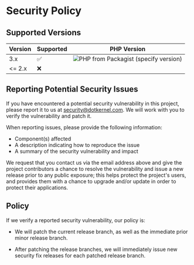 # Security Policy

## Supported Versions


| Version  | Supported          | PHP Version                                                                                                           |
|----------|--------------------|-----------------------------------------------------------------------------------------------------------------------|
| 3.x      | :white_check_mark: | ![PHP from Packagist (specify version)](https://img.shields.io/packagist/php-v/dotkernel/dot-doctrine-metadata/3.2.2) |
| <= 2.x   | :x:                |                                                                                                                       |

## Reporting Potential Security Issues

If you have encountered a potential security vulnerability in this project,
please report it to us at <security@dotkernel.com>. We will work with you to
verify the vulnerability and patch it.

When reporting issues, please provide the following information:

- Component(s) affected
- A description indicating how to reproduce the issue
- A summary of the security vulnerability and impact

We request that you contact us via the email address above and give the
project contributors a chance to resolve the vulnerability and issue a new
release prior to any public exposure; this helps protect the project's
users, and provides them with a chance to upgrade and/or update in order to
protect their applications.


## Policy

If we verify a reported security vulnerability, our policy is:

- We will patch the current release branch, as well as the immediate prior minor
  release branch.

- After patching the release branches, we will immediately issue new security
  fix releases for each patched release branch.

